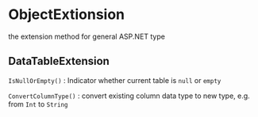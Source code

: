 # ObjectExtionsion

the extension method for general ASP.NET type

## DataTableExtension

`IsNullOrEmpty()` : Indicator whether current table is `null` or `empty`

`ConvertColumnType()` : convert existing column data type to new type, e.g. from `Int` to `String`